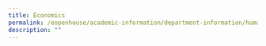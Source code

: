 ```yaml
---
title: Economics
permalink: /eopenhouse/academic-information/department-information/humanities/economics/
description: ""
---
```

